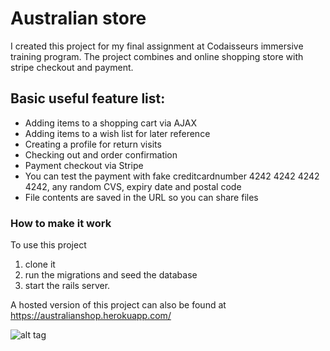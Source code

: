 # Australian store

I created this project for my final assignment at Codaisseurs immersive training program.
The project combines and online shopping store with stripe checkout and payment.

## Basic useful feature list:


 * Adding items to a shopping cart via AJAX
 * Adding items to a wish list for later reference
 * Creating a profile for return visits
 * Checking out and order confirmation
 * Payment checkout via Stripe
 * You can test the payment with fake creditcardnumber 4242 4242 4242 4242,
	any random CVS, expiry date and postal code
 * File contents are saved in the URL so you can share files

### How to make it work
To use this project

1. clone it
2. run the migrations and seed the database
3. start the rails server.

A hosted version of this project can also be found at https://australianshop.herokuapp.com/

![alt tag](http://res.cloudinary.com/sebastiaanpoppen/image/upload/v1479655667/Homepage_Australianstore_psckmh.png )
